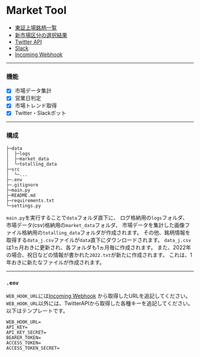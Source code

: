 # Market Tool

 - [東証上場銘柄一覧](https://www.jpx.co.jp/markets/statistics-equities/misc/01.html)
 - [新市場区分の選択結果](https://www.jpx.co.jp/equities/market-restructure/results/index.html)
 - [Twitter API](https://developer.twitter.com/ja)
 - [Slack](https://slack.com/intl/ja-jp/)
 - [Incoming Webhook](https://slack.com/apps/A0F7XDUAZ--incoming-webhook-?tab=more_info)

***

### 機能

 - [x] 市場データ集計
 - [x] 営業日判定
 - [x] 市場トレンド取得
 - [x] Twitter・Slackボット

***

### 構成

```
├─data
│  ├─logs
│  ├─market_data
│  └─totalling_data
├─src
│  └─...
├─.env
├─.gitignore
├─main.py
├─README.md
├─requirements.txt
└─settings.py
```

`main.py`を実行することで`data`フォルダ直下に、
ログ格納用の`logs`フォルダ、
市場データ(csv)格納用の`market_data`フォルダ、
市場データを集計した画像ファイル格納用の`totalling_data`フォルダが作成されます。
その他、銘柄情報を取得する`data_j.csv`ファイルが`data`直下にダウンロードされます。
`data_j.csv`は1ヵ月おきに更新され、各フォルダも1ヵ月毎に作成されます。
また、2022年の場合、祝日などの情報が書かれた`2022.txt`が新たに作成されます。
これは、1年おきに新たなファイルが作成されます。

***

### `.env`

`WEB_HOOK_URL`には[Incoming Webhook](https://slack.com/apps/A0F7XDUAZ--incoming-webhook-?tab=more_info)
から取得したURLを追記してください。
`WEB_HOOK_URL`以外には、TwitterAPIから取得した各種キーを追記してください。以下はテンプレートです。

```
WEB_HOOK_URL=
API_KEY=
API_KEY_SECRET=
BEARER_TOKEN=
ACCESS_TOKEN=
ACCESS_TOKEN_SECRET=
```
